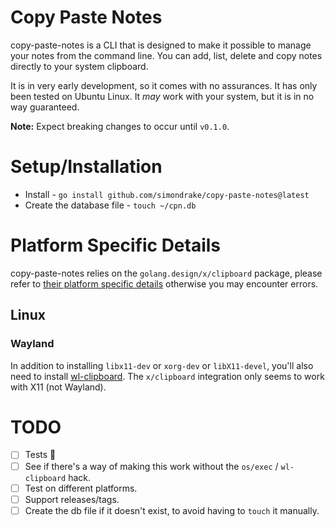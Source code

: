 # Copy Paste Notes

copy-paste-notes is a CLI that is designed to make it possible to manage your notes from the command line. You can add, list, delete and copy notes directly to your system clipboard.

It is in very early development, so it comes with no assurances. It has only been tested on Ubuntu Linux. It _may_ work with your system, but it is in no way guaranteed.

**Note:** Expect breaking changes to occur until `v0.1.0`.

# Setup/Installation

* Install - `go install github.com/simondrake/copy-paste-notes@latest`
* Create the database file - `touch ~/cpn.db`

# Platform Specific Details

copy-paste-notes relies on the `golang.design/x/clipboard` package, please refer to [their platform specific details](golang.design/x/clipboard) otherwise you may encounter errors.

## Linux

### Wayland

In addition to installing `libx11-dev` or `xorg-dev` or `libX11-devel`, you'll also need to install [wl-clipboard](https://github.com/bugaevc/wl-clipboard). The `x/clipboard` integration only seems to work with X11 (not Wayland).


# TODO

* [ ] Tests 🙈
* [ ] See if there's a way of making this work without the `os/exec` / `wl-clipboard` hack.
* [ ] Test on different platforms.
* [ ] Support releases/tags.
* [ ] Create the db file if it doesn't exist, to avoid having to `touch` it manually.
